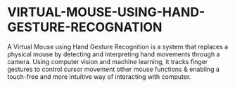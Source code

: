 # VIRTUAL-MOUSE-USING-HAND-GESTURE-RECOGNATION
A Virtual Mouse using Hand Gesture Recognition is a system that replaces a physical mouse by detecting and interpreting hand movements through a camera. Using computer vision and machine learning, it tracks finger gestures to control cursor movement  other mouse functions &amp; enabling a touch-free and more intuitive way of interacting with  computer.
